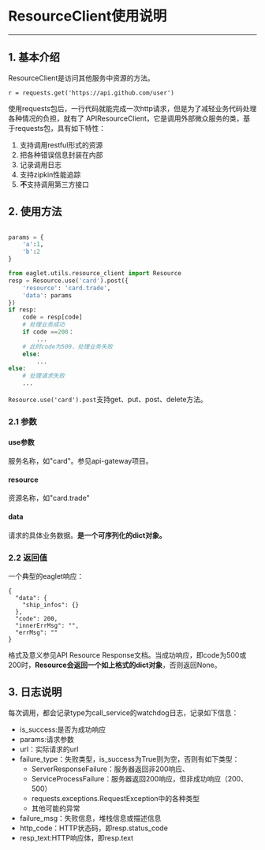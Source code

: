 # ResourceClient使用说明
---------------------------

## 1. 基本介绍

ResourceClient是访问其他服务中资源的方法。

`r = requests.get('https://api.github.com/user')`

使用requests包后，一行代码就能完成一次http请求，但是为了减轻业务代码处理各种情况的负担，就有了 APIResourceClient，它是调用外部微众服务的类，基于requests包，具有如下特性：
1. 支持调用restful形式的资源
2. 把各种错误信息封装在内部
3. 记录调用日志
4. 支持zipkin性能追踪
5. **不**支持调用第三方接口


## 2. 使用方法

```python

params = {
	'a':1,
	'b':2
}

from eaglet.utils.resource_client import Resource
resp = Resource.use('card').post({
	'resource': 'card.trade',
	'data': params
})
if resp:
	code = resp[code]
	# 处理业务成功
	if code ==200：
		...
	# 此时code为500，处理业务失败
	else:
		...
else:
	# 处理请求失败
	...
```

`Resource.use('card').post`支持get、put、post、delete方法。

### 2.1 参数

#### use参数
服务名称，如"card"。参见api-gateway项目。

#### resource
资源名称，如"card.trade"

#### data
请求的具体业务数据。**是一个可序列化的dict对象。**


### 2.2 返回值
一个典型的eaglet响应：

```
{
  "data": {
    "ship_infos": {}
  },
  "code": 200,
  "innerErrMsg": "",
  "errMsg": ""
}
```

格式及意义参见API Resource Response文档。当成功响应，即code为500或200时，**Resource会返回一个如上格式的dict对象**，否则返回None。


## 3. 日志说明

每次调用，都会记录type为call_service的watchdog日志，记录如下信息：
- is_success:是否为成功响应
- params:请求参数
- url：实际请求的url
- failure_type：失败类型，is_success为True则为空，否则有如下类型：
	- ServerResponseFailure：服务器返回非200响应、
	- ServiceProcessFailure：服务器返回200响应，但非成功响应（200、500）
	- requests.exceptions.RequestException中的各种类型
	- 其他可能的异常
- failure_msg：失败信息，堆栈信息或描述信息
- http_code：HTTP状态码，即resp.status_code
- resp_text:HTTP响应体，即resp.text


